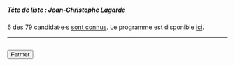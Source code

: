 ##### Tête de liste : Jean-Christophe Lagarde

6 des 79 candidat·e·s [sont connus](https://www.les-europeens.eu/nos_candidats). Le programme est disponible [ici](https://www.les-europeens.eu/notre_projet).

<hr>
<h2><button class="btn btn-default btn-sm" onclick="udiclose()">Fermer</button></h2>
